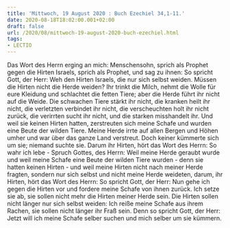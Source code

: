 ```yaml
---
title: 'Mittwoch, 19 August 2020 : Buch Ezechiel 34,1-11.'
date: 2020-08-18T18:02:00.001+02:00
draft: false
url: /2020/08/mittwoch-19-august-2020-buch-ezechiel.html
tags: 
- LECTIO
---
```


Das Wort des Herrn erging an mich: Menschensohn, sprich als Prophet gegen die Hirten Israels, sprich als Prophet, und sag zu ihnen: So spricht Gott, der Herr: Weh den Hirten Israels, die nur sich selbst weiden. Müssen die Hirten nicht die Herde weiden? Ihr trinkt die Milch, nehmt die Wolle für eure Kleidung und schlachtet die fetten Tiere; aber die Herde führt ihr nicht auf die Weide. Die schwachen Tiere stärkt ihr nicht, die kranken heilt ihr nicht, die verletzten verbindet ihr nicht, die verscheuchten holt ihr nicht zurück, die verirrten sucht ihr nicht, und die starken misshandelt ihr. Und weil sie keinen Hirten hatten, zerstreuten sich meine Schafe und wurden eine Beute der wilden Tiere. Meine Herde irrte auf allen Bergen und Höhen umher und war über das ganze Land verstreut. Doch keiner kümmerte sich um sie; niemand suchte sie. Darum ihr Hirten, hört das Wort des Herrn: So wahr ich lebe - Spruch Gottes, des Herrn: Weil meine Herde geraubt wurde und weil meine Schafe eine Beute der wilden Tiere wurden - denn sie hatten keinen Hirten - und weil meine Hirten nicht nach meiner Herde fragten, sondern nur sich selbst und nicht meine Herde weideten, darum, ihr Hirten, hört das Wort des Herrn: So spricht Gott, der Herr: Nun gehe ich gegen die Hirten vor und fordere meine Schafe von ihnen zurück. Ich setze sie ab, sie sollen nicht mehr die Hirten meiner Herde sein. Die Hirten sollen nicht länger nur sich selbst weiden: Ich reiße meine Schafe aus ihrem Rachen, sie sollen nicht länger ihr Fraß sein. Denn so spricht Gott, der Herr: Jetzt will ich meine Schafe selber suchen und mich selber um sie kümmern.